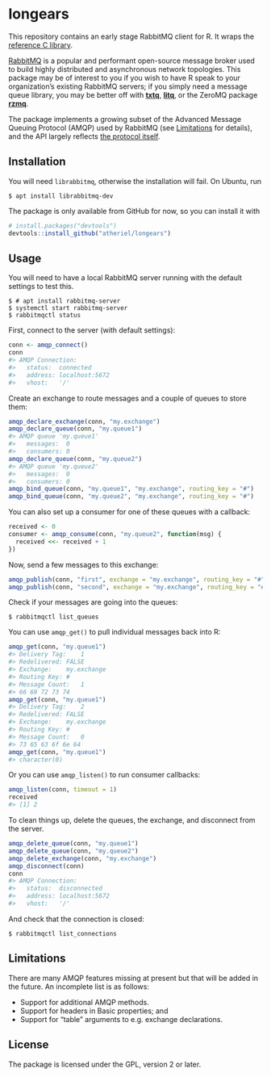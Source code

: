 
<!-- README.md is generated from README.Rmd. Please edit that file. -->

# longears

This repository contains an early stage RabbitMQ client for R. It wraps
the [reference C library](https://github.com/alanxz/rabbitmq-c).

[RabbitMQ](https://www.rabbitmq.com/) is a popular and performant
open-source message broker used to build highly distributed and
asynchronous network topologies. This package may be of interest to you
if you wish to have R speak to your organization’s existing RabbitMQ
servers; if you simply need a message queue library, you may be better
off with [**txtq**](https://github.com/wlandau/txtq),
[**litq**](https://github.com/r-lib/liteq), or the ZeroMQ package
[**rzmq**](https://github.com/ropensci/rzmq).

The package implements a growing subset of the Advanced Message Queuing
Protocol (AMQP) used by RabbitMQ (see [Limitations](#Limitations) for
details), and the API largely reflects [the protocol
itself](https://www.rabbitmq.com/amqp-0-9-1-reference.html).

## Installation

You will need `librabbitmq`, otherwise the installation will fail. On
Ubuntu, run

``` shell
$ apt install librabbitmq-dev
```

The package is only available from GitHub for now, so you can install it
with

``` r
# install.packages("devtools")
devtools::install_github("atheriel/longears")
```

## Usage

You will need to have a local RabbitMQ server running with the default
settings to test this.

``` shell
$ # apt install rabbitmq-server
$ systemctl start rabbitmq-server
$ rabbitmqctl status
```

First, connect to the server (with default settings):

``` r
conn <- amqp_connect()
conn
#> AMQP Connection:
#>   status:  connected
#>   address: localhost:5672
#>   vhost:   '/'
```

Create an exchange to route messages and a couple of queues to store
them:

``` r
amqp_declare_exchange(conn, "my.exchange")
amqp_declare_queue(conn, "my.queue1")
#> AMQP queue 'my.queue1'
#>   messages:  0
#>   consumers: 0
amqp_declare_queue(conn, "my.queue2")
#> AMQP queue 'my.queue2'
#>   messages:  0
#>   consumers: 0
amqp_bind_queue(conn, "my.queue1", "my.exchange", routing_key = "#")
amqp_bind_queue(conn, "my.queue2", "my.exchange", routing_key = "#")
```

You can also set up a consumer for one of these queues with a callback:

``` r
received <- 0
consumer <- amqp_consume(conn, "my.queue2", function(msg) {
  received <<- received + 1
})
```

Now, send a few messages to this exchange:

``` r
amqp_publish(conn, "first", exchange = "my.exchange", routing_key = "#")
amqp_publish(conn, "second", exchange = "my.exchange", routing_key = "#")
```

Check if your messages are going into the queues:

``` shell
$ rabbitmqctl list_queues
```

You can use `amqp_get()` to pull individual messages back into R:

``` r
amqp_get(conn, "my.queue1")
#> Delivery Tag:    1
#> Redelivered: FALSE
#> Exchange:    my.exchange
#> Routing Key: #
#> Message Count:   1
#> 66 69 72 73 74
amqp_get(conn, "my.queue1")
#> Delivery Tag:    2
#> Redelivered: FALSE
#> Exchange:    my.exchange
#> Routing Key: #
#> Message Count:   0
#> 73 65 63 6f 6e 64
amqp_get(conn, "my.queue1")
#> character(0)
```

Or you can use `amqp_listen()` to run consumer callbacks:

``` r
amqp_listen(conn, timeout = 1)
received
#> [1] 2
```

To clean things up, delete the queues, the exchange, and disconnect from
the server.

``` r
amqp_delete_queue(conn, "my.queue1")
amqp_delete_queue(conn, "my.queue2")
amqp_delete_exchange(conn, "my.exchange")
amqp_disconnect(conn)
conn
#> AMQP Connection:
#>   status:  disconnected
#>   address: localhost:5672
#>   vhost:   '/'
```

And check that the connection is closed:

``` shell
$ rabbitmqctl list_connections
```

## Limitations

There are many AMQP features missing at present but that will be added
in the future. An incomplete list is as follows:

  - Support for additional AMQP methods.
  - Support for headers in Basic properties; and
  - Support for “table” arguments to e.g. exchange declarations.

## License

The package is licensed under the GPL, version 2 or later.
